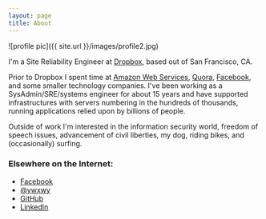 ```yaml
---
layout: page
title: About
---
```


![profile pic]({{ site.url }}/images/profile2.jpg)

I'm a Site Reliability Engineer at [Dropbox](https://www.dropbox.com), based out of San Francisco, CA. 

Prior to Dropbox I spent time at [Amazon Web Services](https://aws.amazon.com/), [Quora](https://www.quora.com), [Facebook](https://www.facebook.com), and some smaller technology companies. I've been working as a SysAdmin/SRE/systems engineer for about 15 years and have supported infrastructures with servers numbering in the hundreds of thousands, running applications relied upon by billions of people.

Outside of work I'm interested in the information security world, freedom of speech issues, advancement of civil liberties, my dog, riding bikes, and (occasionally) surfing.

### Elsewhere on the Internet:

* [Facebook](https://facebook.com/tcook)
* [@ywxwy](https://twitter.com/ywxwy)
* [GitHub](https://github.com/tomcook)
* [LinkedIn](https://www.linkedin.com/in/tcoooooooooooooooooooooooooook)


